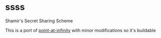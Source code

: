 # ssss
Shamir's Secret Sharing Scheme

This is a port of [point-at-infinity](http://point-at-infinity.org/ssss/index.html) with minor modifications so it's buildable
